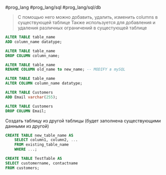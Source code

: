 #prog_lang #prog_lang/sql #prog_lang/sql/db

> С помощью него можно добавить, удалить, изменить columns в существующей таблице
> Также используется для добавления и удаления различных ограничений в сущестующей таблице

```sql
ALTER TABLE table_name
ADD column_name datatype;

ALTER TABLE table_name
DROP COLUMN column_name;

ALTER TABLE table_name
RENAME COLUMN old_name to new_name; -- MODIFY в mySQL

ALTER TABLE table_name
ALTER COLUMN column_name datatype;
```

```sql
ALTER TABLE Customers  
ADD Email varchar(255);

ALTER TABLE Customers  
DROP COLUMN Email;
```

Создать таблицу из другой таблицы (будет заполнена существующими данными из другой)

```sql
CREATE TABLE new_table_name AS  
    SELECT column1, column2, ...  
    FROM existing_table_name
    WHERE ...;
```
```sql
CREATE TABLE TestTable AS  
SELECT customername, contactname  
FROM customers;
```
